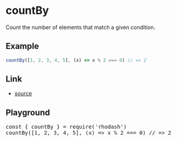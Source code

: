 <script setup>import RunKit from './components/RunKit.vue'</script>

# countBy

Count the number of elements that match a given condition.

## Example

```ts
countBy([1, 2, 3, 4, 5], (x) => x % 2 === 0) // => 2
```

## Link

- [source](https://github.com/KoichiKiyokawa/rhodash/blob/main/src/countBy.ts)

## Playground

<RunKit>
<pre>
const { countBy } = require('rhodash')
countBy([1, 2, 3, 4, 5], (x) => x % 2 === 0) // => 2
</pre>
</RunKit>
